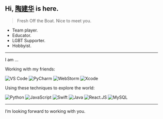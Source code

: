 <head>
  <link rel="stylesheet" href="https://cdn.jsdelivr.net/npm/@fortawesome/fontawesome-free/css/all.min.css">
</head>

## Hi, [陶建华](https://github.com/ladybody) is here.

> Fresh Off the Boat. Nice to meet you.

- Team player.
- Educator.
- LGBT Supporter.
- Hobbyist.


---

I am ...

Working with my friends:

![VS Code](https://img.shields.io/badge/-VS%20Code-007ACC?style=flat-square&logo=Visual%20Studio%20Code&logoColor=white)
![PyCharm](https://img.shields.io/badge/-PyCharm-375A81?style=flat-square&logo=PyCharm&logoColor=default)
![WebStorm](https://img.shields.io/badge/-WebStorm-51A5DD?style=flat-square&logo=Webstorm&logoColor=default)
![Xcode](https://img.shields.io/badge/-Xcode-1575F9?style=flat-square&logo=Xcode&logoColor=white)


Using these techniques to explore the world:

![Python](https://img.shields.io/badge/-Python-375A81?style=plastic&logo=Python&logoColor=default)
![JavaScript](https://img.shields.io/badge/-JavaScript-black?style=plastic&logo=JavaScript&logoColor=default)
![Swift](https://img.shields.io/badge/-Swift-ec4736?&style=plastic&logo=Swift&logoColor=white)
![Java](https://img.shields.io/badge/-Java-007396?style=plastic&logo=Java&logoColor=white)
![React.JS](https://img.shields.io/badge/-React.js-35495c?&style=plastic&logo=React&logoColor=default)
![MySQL](https://img.shields.io/badge/-MySQL-4479A1?style=plastic&logo=MySQL&logoColor=white)



---

I’m looking forward to working with you.
